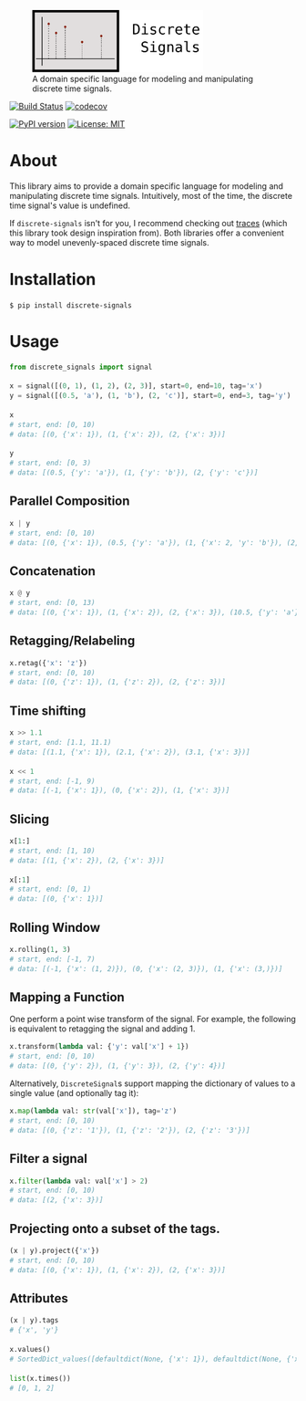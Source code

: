 <figure>
  <img src="assets/logo_text.svg" alt="py-aiger logo" width=300px>
  <figcaption>
    A domain specific language for modeling and manipulating discrete
    time signals.
  </figcaption>
</figure>

[![Build Status](https://travis-ci.org/mvcisback/DiscreteSignals.svg?branch=master)](https://travis-ci.org/mvcisback/DiscreteSignals)
[![codecov](https://codecov.io/gh/mvcisback/DiscreteSignals/branch/master/graph/badge.svg)](https://codecov.io/gh/mvcisback/DiscreteSignals)


[![PyPI version](https://badge.fury.io/py/discrete-signals.svg)](https://badge.fury.io/py/discrete-signals)
[![License: MIT](https://img.shields.io/badge/License-MIT-yellow.svg)](https://opensource.org/licenses/MIT)

# About

This library aims to provide a domain specific language for modeling
and manipulating discrete time signals. Intuitively, most of the time,
the discrete time signal's value is undefined.

If `discrete-signals` isn't for you, I recommend checking out
[traces](https://github.com/datascopeanalytics/traces) (which this
library took design inspiration from). Both libraries offer a
convenient way to model unevenly-spaced discrete time signals.

# Installation

`$ pip install discrete-signals`

# Usage

```python
from discrete_signals import signal

x = signal([(0, 1), (1, 2), (2, 3)], start=0, end=10, tag='x')
y = signal([(0.5, 'a'), (1, 'b'), (2, 'c')], start=0, end=3, tag='y')

x
# start, end: [0, 10)
# data: [(0, {'x': 1}), (1, {'x': 2}), (2, {'x': 3})]

y
# start, end: [0, 3)
# data: [(0.5, {'y': 'a'}), (1, {'y': 'b'}), (2, {'y': 'c'})]
```

## Parallel Composition

```python
x | y
# start, end: [0, 10)
# data: [(0, {'x': 1}), (0.5, {'y': 'a'}), (1, {'x': 2, 'y': 'b'}), (2, {'x': 3, 'y': 'c'})]
```

## Concatenation

```python
x @ y
# start, end: [0, 13)
# data: [(0, {'x': 1}), (1, {'x': 2}), (2, {'x': 3}), (10.5, {'y': 'a'}), (11, {'y': 'b'}), (12, {'y': 'c'})]
```

## Retagging/Relabeling

```python
x.retag({'x': 'z'})
# start, end: [0, 10)
# data: [(0, {'z': 1}), (1, {'z': 2}), (2, {'z': 3})]
```

## Time shifting

```python
x >> 1.1
# start, end: [1.1, 11.1)
# data: [(1.1, {'x': 1}), (2.1, {'x': 2}), (3.1, {'x': 3})]

x << 1
# start, end: [-1, 9)
# data: [(-1, {'x': 1}), (0, {'x': 2}), (1, {'x': 3})]
```

## Slicing

```python
x[1:]
# start, end: [1, 10)
# data: [(1, {'x': 2}), (2, {'x': 3})]

x[:1]
# start, end: [0, 1)
# data: [(0, {'x': 1})]
```

## Rolling Window

```python
x.rolling(1, 3)
# start, end: [-1, 7)
# data: [(-1, {'x': (1, 2)}), (0, {'x': (2, 3)}), (1, {'x': (3,)})]
```

## Mapping a Function

One perform a point wise transform of the signal. For example, the
following is equivalent to retagging the signal and adding 1.


```python
x.transform(lambda val: {'y': val['x'] + 1})
# start, end: [0, 10)
# data: [(0, {'y': 2}), (1, {'y': 3}), (2, {'y': 4})]
```

Alternatively, `DiscreteSignal`s support mapping the dictionary of values to a single value (and optionally tag it):

```python
x.map(lambda val: str(val['x']), tag='z')
# start, end: [0, 10)
# data: [(0, {'z': '1'}), (1, {'z': '2'}), (2, {'z': '3'})]
```

## Filter a signal

```python
x.filter(lambda val: val['x'] > 2)
# start, end: [0, 10)
# data: [(2, {'x': 3})]
```

## Projecting onto a subset of the tags.

```python
(x | y).project({'x'})
# start, end: [0, 10)
# data: [(0, {'x': 1}), (1, {'x': 2}), (2, {'x': 3})]
```

## Attributes
```python
(x | y).tags
# {'x', 'y'}

x.values()
# SortedDict_values([defaultdict(None, {'x': 1}), defaultdict(None, {'x': 2}), defaultdict(None, {'x': 3})])

list(x.times())
# [0, 1, 2]
```
